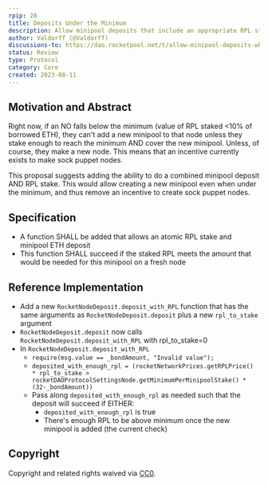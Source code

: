 ```yaml
---
rpip: 28
title: Deposits Under the Minimum
description: Allow minipool deposits that include an appropriate RPL stake, even when under the "minimum" RPL threshold 
author: Valdorff (@Valdorff)
discussions-to: https://dao.rocketpool.net/t/allow-minipool-deposits-while-under-min-rpl/2100
status: Review
type: Protocol
category: Core
created: 2023-08-11
---
```


## Motivation and Abstract

Right now, if an NO falls below the minimum (value of RPL staked <10% of borrowed ETH), they can't 
add a new minipool to that node unless they stake enough to reach the minimum AND cover the new
minipool. Unless, of course, they make a new node. This means that an incentive currently exists to
make sock puppet nodes.

This proposal suggests adding the ability to do a combined minipool deposit AND RPL stake. This
would allow creating a new minipool even when under the minimum, and thus remove an incentive to
create sock puppet nodes.

## Specification

- A function SHALL be added that allows an atomic RPL stake and minipool ETH deposit
- This function SHALL succeed if the staked RPL meets the amount that would be needed for this
  minipool on a fresh node

## Reference Implementation

- Add a new `RocketNodeDeposit.deposit_with_RPL` function that has the same arguments as
  `RocketNodeDeposit.deposit` plus a new `rpl_to_stake` argument 
- `RocketNodeDeposit.deposit` now calls `RocketNodeDeposit.deposit_with_RPL` with rpl_to_stake=0
- In `RocketNodeDeposit.deposit_with_RPL`
  - `require(msg.value == _bondAmount, "Invalid value");`
  - `deposited_with_enough_rpl = (rocketNetworkPrices.getRPLPrice() * rpl_to_stake > rocketDAOProtocolSettingsNode.getMinimumPerMinipoolStake() * (32-_bondAmount))`
  - Pass along `deposited_with_enough_rpl` as needed such that the deposit will succeed if EITHER:
    - `deposited_with_enough_rpl` is true
    - There's enough RPL to be above minimum once the new minipool is added (the current check)

## Copyright

Copyright and related rights waived via [CC0](https://creativecommons.org/publicdomain/zero/1.0/).
